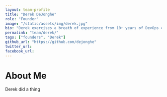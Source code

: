 ```yaml
---
layout: team-profile
title: "Derek DeJonghe"
role: "Founder"
image: "/static/assets/img/derek.jpg"
bio: "Derek exercises a breath of experience from 10+ years of DevOps consulting, imbeded in some of the largest compnaies in the US."
permalink: "team/derek/"
tags: ["founders", "Derek"]
github_url: "https://github.com/dejonghe"
twitter_url: 
facebook_url:
---
```


# About Me

Derek did a thing



<!--
We can use buttons or links in markdown to link to another md file or a playlist itself:

<button type="button" onclick="https://spotify.com" class="btn btn-info w-auto me-1 mb-0">Postive Vibes Playlist</button>

--!>